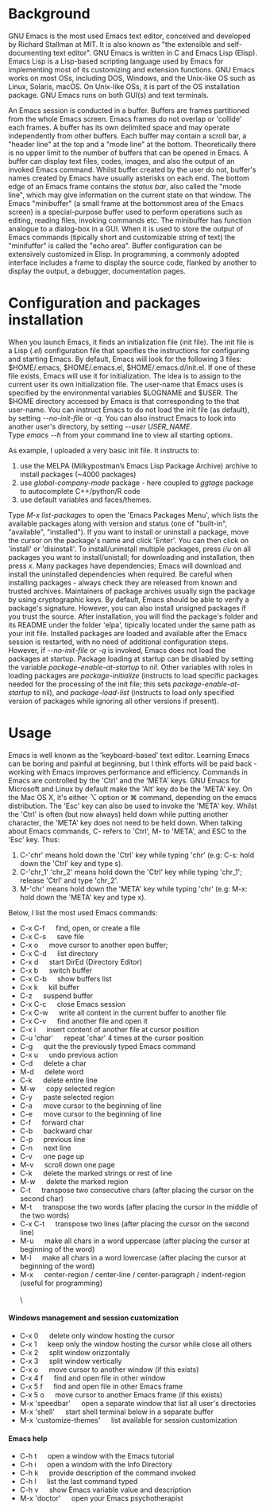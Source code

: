 # Background
GNU Emacs is the most used Emacs text editor, conceived and developed by Richard Stallman at MIT. It is also known as "the extensible and self-documenting text editor". GNU Emacs is written in C and Emacs Lisp (Elisp). Emacs Lisp is a Lisp-based scripting language used by Emacs for implementing most of its customizing and extension functions. GNU Emacs works on most OSs, including DOS, Windows, and the Unix-like OS such as Linux, Solaris, macOS. On Unix-like OSs, it is part of the OS installation package. GNU Emacs runs on both GUI(s) and text terminals.

An Emacs session is conducted in a buffer. Buffers are frames partitioned from the whole Emacs screen. Emacs frames do not overlap or 'collide' each frames. A buffer has its own delimited space and may operate independently from other buffers. Each buffer may contain a scroll bar, a "header line" at the top and a "mode line" at the bottom. Theoretically there is no upper limit to the number of buffers that can be opened in Emacs. A buffer can display text files, codes, images, and also the output of an invoked Emacs command. Whilst buffer created by the user do not, buffer's names created by Emacs have usually asterisks on each end. The bottom edge of an Emacs frame contains the *status bar*, also called the "mode line", which may give information on the current state on that window. The Emacs "minibuffer" (a small frame at the bottommost area of the Emacs screen) is a special-purpose buffer used to perform operations such as editing, reading files, invoking commands etc. The minibuffer has function analogue to a dialog-box in a GUI. When it is used to store the output of Emacs commands (tipically short and customizable string of text) the "minifuffer" is called the "echo area". Buffer configuration can be extensively customized in Elisp. In programming, a commonly adopted interface includes a frame to display the source code, flanked by another to display the output, a debugger, documentation pages.

# Configuration and packages installation
When you launch Emacs, it finds an initialization file (init file). The init file is a Lisp (*.el*) configuration file that specifies the instructions for configuring and starting Emacs. By default, Emacs will look for the following 3 files: $HOME/.emacs, $HOME/.emacs.el, $HOME/.emacs.d/init.el. If one of these file exists, Emacs will use it for initialization. The idea is to assign to the current user its own initialization file. The user-name that Emacs uses is specified by the environmental variables $LOGNAME and $USER. The $HOME directory accessed by Emacs is that corresponding to the that user-name. You can instruct Emacs to do not load the init file (as default), by setting *--no-init-file* or *-q*. You can also instruct Emacs to look into another user's directory, by setting *--user USER_NAME*.  
Type *emacs --h* from your command line to view all starting options.  

As example, I uploaded a very basic init file. It instructs to: 
1) use the MELPA (Milkypostman’s Emacs Lisp Package Archive) archive to install packages (~4000 packages)  
2) use *global-company-mode* package - here coupled to *ggtags* package to autocomplete C++/python/R code  
3) use default variables and faces/themes.  

Type *M-x list-packages* to open the 'Emacs Packages Menu', which lists the available packages along with version and status (one of "built-in", "available", "installed"). If you want to install or uninstall a package, move the cursor on the package's name and click 'Enter'. You can then click on 'install' or 'disinstall'. To install/uninstall multiple packages, press *i/u* on all packages you want to install/unistall; for downloading and installation, then press *x*. Many packages have dependencies; Emacs will download and install the uninstalled dependencies when required. Be careful when installing packages - always check they are released from known and trusted archives. Maintainers of package archives usually sign the package by using cryptographic keys. By default, Emacs should be able to verify a package's signature. However, you can also install unsigned packages if you trust the source. After installation, you will find the package's folder and its README under the folder 'elpa', tipically located under the same path as your init file. Installed packages are loaded and available after the Emacs session is restarted, with no need of additional configuration steps. However, if *--no-init-file* or *-q* is invoked, Emacs does not load the packages at startup. Package loading at startup can be disabled by setting the variable *package-enable-at-startup* to *nil*. Other variables with roles in loading packages are *package-initialize* (instructs to load specific packages needed for the processing of the init file; this sets *package-enable-at-startup* to nil), and *package-load-list* (instructs to load only specified version of packages while ignoring all other versions if present).

# Usage
Emacs is well known as the 'keyboard-based' text editor. Learning Emacs can be boring and painful at beginning, but I think efforts will be paid back - working with Emacs improves performance and efficiency. Commands in Emacs are controlled by the 'Ctrl' and the 'META' keys. GNU Emacs for Microsoft and Linux by default make the 'Alt' key do be the 'META' key. On the Mac OS X, it's either ⌥ option or ⌘ command, depending on the emacs distribution. The 'Esc' key can also be used to invoke the 'META' key. Whilst the 'Ctrl' is often (but now always) held down while putting another character, the 'META' key does not need to be held down. When talking about Emacs commands, C- refers to 'Ctrl', M- to 'META', and ESC to the 'Esc' key. Thus:
  
1) C-'chr' means hold down the 'Ctrl' key while typing 'chr' (e.g: C-s: hold down the 'Ctrl' key and type s).
2) C-'chr_1' 'chr_2' means hold down the 'Ctrl' key while typing 'chr_1'; release 'Ctrl' and type 'chr_2'.
3) M-'chr' means hold down the 'META' key while typing 'chr' (e.g: M-x: hold down the 'META' key and type x).

Below, I list the most used Emacs commands:

- C-x C-f &emsp; find, open, or create a file  
- C-x C-s &emsp; save file  
- C-x o   &emsp; move cursor to another open buffer;
- C-x C-d &emsp; list directory  
- C-x d &emsp; start DirEd (Directory Editor)  
- C-x b &emsp; switch buffer  
- C-x C-b &emsp; show buffers list  
- C-x k &emsp; kill buffer  
- C-z &emsp; suspend buffer  
- C-x C-c &emsp; close Emacs session  
- C-x C-w &emsp; write all content in the current buffer to another file  
- C-x C-v &emsp; find another file and open it  
- C-x i &emsp; insert content of another file at cursor position  
- C-u 'char' &emsp; repeat 'char' 4 times at the cursor position  
- C-g &emsp; quit the the previously typed Emacs command  
- C-x u &emsp; undo previous action  
- C-d &emsp; delete a char  
- M-d &emsp; delete word  
- C-k &emsp; delete entire line  
- M-w &emsp; copy selected region  
- C-y &emsp; paste selected region  
- C-a &emsp; move cursor to the beginning of line  
- C-e &emsp; move cursor to the beginning of line  
- C-f &emsp; forward char
- C-b &emsp; backward char
- C-p &emsp; previous line
- C-n &emsp; next line
- C-v &emsp; one page up
- M-v &emsp; scroll down one page  
- C-k &emsp; delete the marked strings or rest of line
- M-w &emsp; delete the marked region
- C-t &emsp; transpose two consecutive chars (after placing the cursor on the second char)  
- M-t &emsp; transpose the two words (after placing the cursor in the middle of the two words)  
- C-x C-t &emsp; transpose two lines (after placing the cursor on the second line)  
- M-u &emsp; make all chars in a word uppercase (after placing the cursor at beginning of the word)  
- M-l &emsp; make all chars in a word lowercase (after placing the cursor at beginning of the word)  
- M-x &emsp; center-region / center-line / center-paragraph / indent-region (useful for programming)   
\
\
#### Windows management and session customization  
- C-x 0 &emsp; delete only window hosting the cursor  
- C-x 1 &emsp; keep only the window hosting the cursor while close all others  
- C-x 2 &emsp; split window orizzontally  
- C-x 3 &emsp; split window vertically  
- C-x o &emsp; move cursor to another window (if this exists)  
- C-x 4 f &emsp; find and open file in other window  
- C-x 5 f &emsp; find and open file in other Emacs frame  
- C-x 5 o &emsp; move cursor to another Emacs frame (if this exists)  
- M-x 'speedbar' &emsp; open a separate window that list all user's directories  
- M-x 'shell' &emsp; start shell terminal below in a separate buffer  
- M-x 'customize-themes' &emsp; list available for session customization  
  
  
  
#### Emacs help  
- C-h t &emsp; open a window with the Emacs tutorial  
- C-h i &emsp; open a windom with the Info Directory  
- C-h k &emsp; provide description of the command invoked  
- C-h l &emsp; list the last command typed  
- C-h v &emsp; show Emacs variable value and description  
- M-x 'doctor' &emsp; open your Emacs psychotherapist



